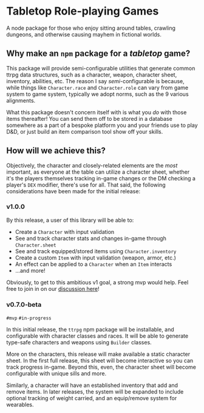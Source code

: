 # Tabletop Role-playing Games

A node package for those who enjoy sitting around tables, crawling dungeons, and otherwise causing mayhem in fictional worlds.

## Why make an `npm` package for a _tabletop_ game?

This package will provide semi-configurable utilities that generate common ttrpg data structures, such as a character, weapon, character sheet, inventory, abilities, etc. The reason I say _semi_-configurable is because, while things like `Character.race` and `Character.role` can vary from game system to game system, typically we adopt norms, such as the 9 various alignments.

What this package doesn't concern itself with is what you _do_ with those items thereafter! You can send them off to be stored in a database somewhere as a part of a bespoke platform you and your friends use to play D&D, or just build an item comparison tool show off your skills.

## How will we achieve this?

Objectively, the character and closely-related elements are the _most_ important, as everyone at the table can utilize a character sheet, whether it's the players themselves tracking in-game changes or the DM checking a player's `DEX` modifier, there's use for all. That said, the following considerations have been made for the initial release:

### v1.0.0

By this release, a user of this library will be able to:

- Create a `Character` with input validation
- See and track character stats and changes in-game through `Character.sheet`
- See and track equipped/stored items using `Character.inventory`
- Create a custom `Item` with input validation (weapon, armor, etc.)
- An effect can be applied to a `Character` when an `Item` interacts
- ...and more!

Obviously, to get to this ambitious v1 goal, a strong mvp would help. Feel free to join in on our [discussion here](https://github.com/kevinhaube/ttrpg/discussions/10)!

### v0.7.0-beta 

`#mvp` `#in-progress`

In this initial release, the `ttrpg` npm package will be installable, and configurable with character classes and races. It will be able to generate type-safe characters and weapons using `Builder` classes.

More on the characters, this release will make available a static character sheet. In the first full release, this sheet will become interactive so you can track progress in-game. Beyond this, even, the character sheet will become configurable with unique sills and more.

Similarly, a character will have an established inventory that add and remove items. In later releases, the system will be expanded to include optional tracking of weight carried, and an equip/remove system for wearables.

